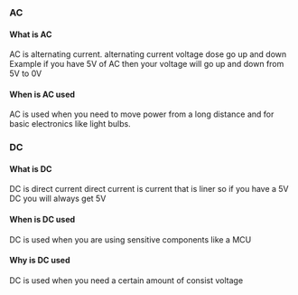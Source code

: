 ### AC

#### What is AC
AC is alternating current.
alternating current voltage dose go up and down
Example if you have 5V of AC then your voltage will go up and down from 5V to 0V

#### When is AC used
AC is used when you need to move power from a long distance and for basic electronics like light bulbs.

### DC

#### What is DC
DC is direct current
direct current is current that is liner so if you have a 5V DC you will always get 5V

#### When is DC used
DC is used when you are using sensitive components like a MCU

#### Why is DC used
DC is used when you need a certain amount of consist voltage


